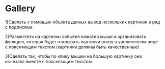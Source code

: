 # Gallery
 
1)Сделать с помощью объекта данных вывод нескольких картинок в ряд с подписями

2)Разместить на картинки событие нажатия мыши и организовать функцию, которая будет открывать картинки внизу в увеличенном виде с поясняющим текстом (картинки должны быть качественные)

3)Сделать так, чтобы по клику мышки на большую картинку она исчезала вместе с поясняющим текстом.
